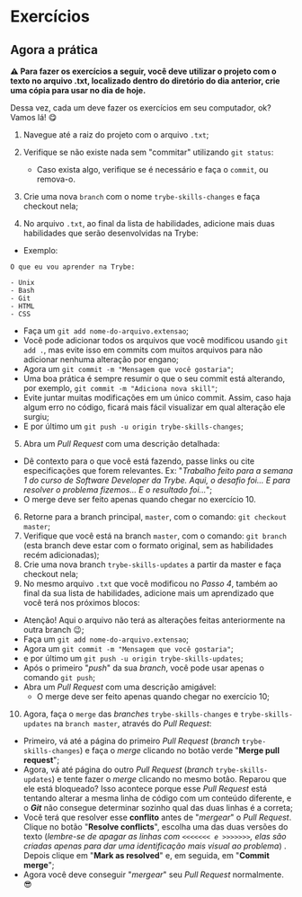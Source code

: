 # Exercícios

## Agora a prática

**⚠️ Para fazer os exercícios a seguir, você deve utilizar o projeto com o texto no arquivo .txt, localizado dentro do diretório do dia anterior, crie uma cópia para usar no dia de hoje.**

Dessa vez, cada um deve fazer os exercícios em seu computador, ok? Vamos lá! 😋

1. Navegue até a raiz do projeto com o arquivo `.txt`;
2. Verifique se não existe nada sem "commitar" utilizando `git status`:
    * Caso exista algo, verifique se é necessário e faça o `commit`, ou remova-o.

3. Crie uma nova `branch` com o nome `trybe-skills-changes` e faça checkout nela;
4. No arquivo `.txt`, ao final da lista de habilidades, adicione mais duas habilidades que serão desenvolvidas na Trybe:

* Exemplo:
```
O que eu vou aprender na Trybe:

- Unix
- Bash
- Git
- HTML
- CSS
```

* Faça um `git add nome-do-arquivo.extensao`;
* Você pode adicionar todos os arquivos que você modificou usando `git add .`, mas evite isso em commits com muitos arquivos para não adicionar nenhuma alteração por engano;
* Agora um `git commit -m "Mensagem que você gostaria"`;
* Uma boa prática é sempre resumir o que o seu commit está alterando, por exemplo, `git commit -m "Adiciona nova skill"`;
* Evite juntar muitas modificações em um único commit. Assim, caso haja algum erro no código, ficará mais fácil visualizar em qual alteração ele surgiu;
* E por último um `git push -u origin trybe-skills-changes`;

5. Abra um _Pull Request_ com uma descrição detalhada:
* Dê contexto para o que você está fazendo, passe links ou cite especificações que forem relevantes. Ex: "_Trabalho feito para a semana 1 do curso de Software Developer da Trybe. Aqui, o desafio foi... E para resolver o problema fizemos... E o resultado foi..._";
* O merge deve ser feito apenas quando chegar no exercício 10.

6. Retorne para a branch principal, `master`, com o comando: `git checkout master`;
7. Verifique que você está na branch `master`, com o comando: `git branch` (esta branch deve estar com o formato original, sem as habilidades recém adicionadas);
8. Crie uma nova branch `trybe-skills-updates` a partir da master e faça checkout nela;
9. No mesmo arquivo `.txt` que você modificou no _Passo 4_, também ao final da sua lista de habilidades, adicione mais um aprendizado que você terá nos próximos blocos:
  * Atenção! Aqui o arquivo não terá as alterações feitas anteriormente na outra branch 😉;
  * Faça um `git add nome-do-arquivo.extensao`;
  * Agora um `git commit -m "Mensagem que você gostaria"`;
  * e por último um `git push -u origin trybe-skills-updates`;
  * Após o primeiro "_push_" da sua _branch_, você pode usar apenas o comando `git push`;
  * Abra um _Pull Request_ com uma descrição amigável:
    * O merge deve ser feito apenas quando chegar no exercício 10;

10. Agora, faça o `merge` das _branches_ `trybe-skills-changes` e `trybe-skills-updates` na `branch master`, através do _Pull Request_:
  * Primeiro, vá até a página do primeiro _Pull Request_ (_branch_ `trybe-skills-changes`) e faça o _merge_ clicando no botão verde "**Merge pull request**";
  * Agora, vá até página do outro _Pull Request_ (_branch_ `trybe-skills-updates`) e tente fazer o _merge_ clicando no mesmo botão. Reparou que ele está bloqueado? Isso acontece porque esse _Pull Request_ está tentando alterar a mesma linha de código com um conteúdo diferente, e o _**Git**_ não consegue determinar sozinho qual das duas linhas é a correta;
  * Você terá que resolver esse **conflito** antes de "_mergear_" o _Pull Request_. Clique no botão "**Resolve conflicts**", escolha uma das duas versões do texto (_lembre-se de apagar as linhas com `<<<<<<< e >>>>>>>`, elas são criadas apenas para dar uma identificação mais visual ao problema_) . Depois clique em "**Mark as resolved**" e, em seguida, em "**Commit merge**";
  * Agora você deve conseguir "_mergear_" seu _Pull Request_ normalmente. 😎
